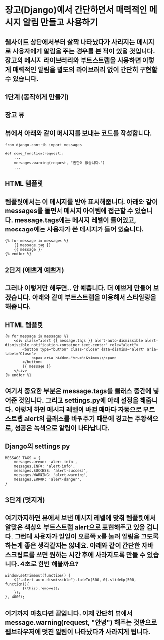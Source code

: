 # 장고(Django)에서 간단하면서 매력적인 메시지 알림 만들고 사용하기

## 웹사이트 상단에서부터 살짝 나타났다가 사라지는 메시지로 사용자에게 알림을 주는 경우를 본 적이 있을 것입니다. 장고의 메시지 라이브러리와 부트스트랩을 사용하면 이렇게 매력적인 알림을 별도의 라이브러리 없이 간단히 구현할 수 있습니다.

## 1단계 (동작하게 만들기)
## 장고 뷰
## 뷰에서 아래와 같이 메시지를 보내는 코드를 작성합니다.

```
from django.contrib import messages

def some_function(request):
    ...
    messages.warning(request, "권한이 없습니다.")
    ...
```

## HTML 템플릿
## 템플릿에서는 이 메시지를 받아 표시해줍니다. 아래와 같이 messages를 돌면서 메시지 아이템에 접근할 수 있습니다. message.tags에는 메시지 레벨이 들어있고, message에는 사용자가 쓴 메시지가 들어 있습니다.

```
{% for message in messages %}
    {{ message.tag }}
    {{ message }}
{% endfor %}
```

## 2단계 (에쁘게 예쁘게)
## 그러나 이렇게만 해두면.. 안 예쁩니다. 더 예쁘게 만들어 보겠습니다. 아래와 같이 부트스트랩을 이용해서 스타일링을 해줍니다.
## HTML 템플릿
```
{% for message in messages %}
    <div class="alert {{ message.tags }} alert-auto-dismissible alert-dismissible notification-container text-center" role="alert">
        <button type="button" class="close" data-dismiss="alert" aria-label="Close">
            <span aria-hidden="true">&times;</span>
        </button>
        {{ message }}
    </div>
{% endfor %}
```
## 여기서 중요한 부분은 message.tags를 클래스 중간에 넣어준 것입니다. 그리고 settings.py에 아래 설정을 해줍니다. 이렇게 하면 메시지 레벨이 바뀔 때마다 자동으로 부트스트랩 alert의 클래스를 바꿔주기 때문에 경고는 주황색으로, 성공은 녹색으로 알림이 나타납니다.

## Django의 settings.py
```
MESSAGE_TAGS = {
    messages.DEBUG: 'alert-info',
    messages.INFO: 'alert-info',
    messages.SUCCESS: 'alert-success',
    messages.WARNING: 'alert-warning',
    messages.ERROR: 'alert-danger',
}
```

## 3단계 (멋지게)
## 여기까지하면 뷰에서 보낸 메시지 레벨에 맞춰 템플릿에서 알맞은 색상의 부트스트랩 alert으로 표현해주고 있을 겁니다. 그런데 사용자가 일일이 오른쪽 x를 눌러 알림을 끄도록 하는게 좋은 생각같지는 않네요. 아래와 같이 간단한 자바스크립트를 쓰면 원하는 시간 후에 사라지도록 만들 수 있습니다. 4초로 한번 해볼까요?
```
window.setTimeout(function() {
    $(".alert-auto-dismissible").fadeTo(500, 0).slideUp(500, function(){
        $(this).remove();
    });
}, 4000);
```

## 여기까지 마쳤다면 끝입니다. 이제 간단히 뷰에서 message.warning(request, "안녕") 해주는 것만으로 웹브라우저에 멋진 알림이 나타났다가 사라지게 됩니다.